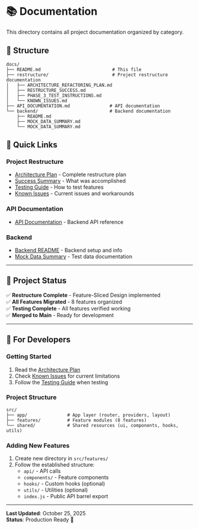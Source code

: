 # 📚 Documentation

This directory contains all project documentation organized by category.

## 📁 Structure

```
docs/
├── README.md                           # This file
├── restructure/                        # Project restructure documentation
│   ├── ARCHITECTURE_REFACTORING_PLAN.md
│   ├── RESTRUCTURE_SUCCESS.md
│   ├── PHASE_3_TEST_INSTRUCTIONS.md
│   └── KNOWN_ISSUES.md
├── API_DOCUMENTATION.md               # API documentation
└── backend/                           # Backend documentation
    ├── README.md
    ├── MOCK_DATA_SUMMARY.md
    └── MOCK_DATA_SUMMARY.md
```

## 🎯 Quick Links

### **Project Restructure**
- [Architecture Plan](restructure/ARCHITECTURE_REFACTORING_PLAN.md) - Complete restructure plan
- [Success Summary](restructure/RESTRUCTURE_SUCCESS.md) - What was accomplished
- [Testing Guide](restructure/PHASE_3_TEST_INSTRUCTIONS.md) - How to test features
- [Known Issues](restructure/KNOWN_ISSUES.md) - Current issues and workarounds

### **API Documentation**
- [API Documentation](API_DOCUMENTATION.md) - Backend API reference

### **Backend**
- [Backend README](backend/README.md) - Backend setup and info
- [Mock Data Summary](backend/MOCK_DATA_SUMMARY.md) - Test data documentation

---

## 🚀 **Project Status**

✅ **Restructure Complete** - Feature-Sliced Design implemented  
✅ **All Features Migrated** - 8 features organized  
✅ **Testing Complete** - All features verified working  
✅ **Merged to Main** - Ready for development  

---

## 📖 **For Developers**

### **Getting Started**
1. Read the [Architecture Plan](restructure/ARCHITECTURE_REFACTORING_PLAN.md)
2. Check [Known Issues](restructure/KNOWN_ISSUES.md) for current limitations
3. Follow the [Testing Guide](restructure/PHASE_3_TEST_INSTRUCTIONS.md) when testing

### **Project Structure**
```
src/
├── app/               # App layer (router, providers, layout)
├── features/          # Feature modules (8 features)
└── shared/            # Shared resources (ui, components, hooks, utils)
```

### **Adding New Features**
1. Create new directory in `src/features/`
2. Follow the established structure:
   - `api/` - API calls
   - `components/` - Feature components
   - `hooks/` - Custom hooks (optional)
   - `utils/` - Utilities (optional)
   - `index.js` - Public API barrel export

---

**Last Updated**: October 25, 2025  
**Status**: Production Ready 🚀
